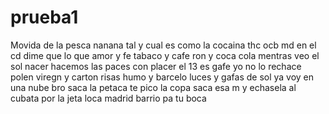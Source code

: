 # prueba1
Movida de la pesca nanana tal y cual es como la cocaina thc ocb md en el cd dime que lo que amor y fe tabaco y cafe ron y coca cola mentras veo el sol nacer hacemos las paces con placer el 13 es gafe yo no lo rechace
polen viregn y carton risas humo y barcelo luces y gafas de sol ya voy en una nube bro saca la petaca te pico la copa saca esa m y echasela al cubata por la jeta loca madrid barrio pa tu boca
